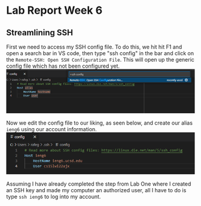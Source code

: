 # Lab Report Week 6

## Streamlining SSH
First we need to access my SSH config file. To do this, we hit hit F1 and open a search bar in VS code, then type "ssh config" in the bar and click on the `Remote-SSH: Open SSH Configuration File`. This will open up the generic config file which has not been configured yet.![image](SSHConfigImage.png)

Now we edit the config file to our liking, as seen below, and create our alias `ieng6` using our account information. ![image](EditedUsingVSCode.PNG)

Assuming I have already completed the step from Lab One where I created an SSH key and made my computer an authorized user, all I have to do is type `ssh ieng6` to log into my account.

